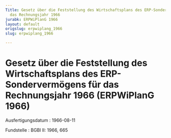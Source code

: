 ```yaml
---
Title: Gesetz über die Feststellung des Wirtschaftsplans des ERP-Sondervermögens für
  das Rechnungsjahr 1966
jurabk: ERPWiPlanG 1966
layout: default
origslug: erpwiplang_1966
slug: erpwiplang_1966

---
```


# Gesetz über die Feststellung des Wirtschaftsplans des ERP-Sondervermögens für das Rechnungsjahr 1966 (ERPWiPlanG 1966)

Ausfertigungsdatum
:   1966-08-11

Fundstelle
:   BGBl II: 1966, 665

